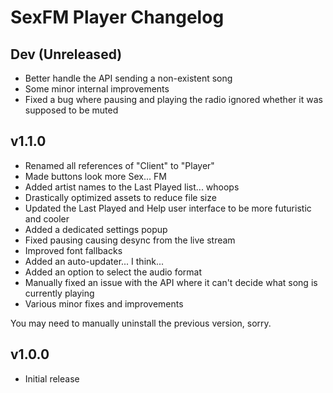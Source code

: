 # SexFM Player Changelog

## Dev (Unreleased)
- Better handle the API sending a non-existent song
- Some minor internal improvements
- Fixed a bug where pausing and playing the radio ignored whether it was supposed to be muted

## v1.1.0
- Renamed all references of "Client" to "Player"
- Made buttons look more Sex... FM
- Added artist names to the Last Played list... whoops
- Drastically optimized assets to reduce file size
- Updated the Last Played and Help user interface to be more futuristic and cooler
- Added a dedicated settings popup
- Fixed pausing causing desync from the live stream
- Improved font fallbacks
- Added an auto-updater... I think...
- Added an option to select the audio format
- Manually fixed an issue with the API where it can't decide what song is currently playing
- Various minor fixes and improvements

You may need to manually uninstall the previous version, sorry.

## v1.0.0
- Initial release